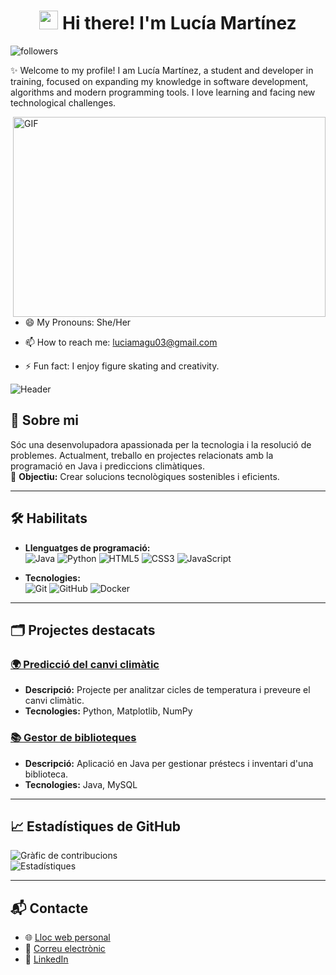<h1 align="center"><img src = "https://raw.githubusercontent.com/MartinHeinz/MartinHeinz/master/wave.gif" width = 30px> Hi there! I'm Lucía Martínez</h1>

<img alt="followers" title="Follow me on Github" src="https://img.shields.io/github/followers/lucia-m-g?color=236ad3&style=for-the-badge&logo=github&label=Follow"/>

✨ Welcome to my profile! I am Lucía Martínez, a student and developer in training, focused on expanding my knowledge in software development, algorithms and modern programming tools. I love learning and facing new technological challenges.

<img align="right" alt="GIF" src="./code.gif" width="500" height="320" />

- 😄 My Pronouns: She/Her   

- 📫 How to reach me: luciamagu03@gmail.com

- ⚡ Fun fact: I enjoy figure skating and creativity.

![Header](https://via.placeholder.com/800x200.png?text=Welcome+to+my+portfolio)

## 📄 **Sobre mi**
Sóc una desenvolupadora apassionada per la tecnologia i la resolució de problemes. Actualment, treballo en projectes relacionats amb la programació en Java i prediccions climàtiques.  
🎯 **Objectiu:** Crear solucions tecnològiques sostenibles i eficients.

---

## 🛠️ **Habilitats**
- **Llenguatges de programació:**  
  ![Java](https://img.shields.io/badge/Java-%23ED8B00.svg?style=for-the-badge&logo=java&logoColor=white)
  ![Python](https://img.shields.io/badge/Python-%233776AB.svg?style=for-the-badge&logo=python&logoColor=white)
  ![HTML5](https://img.shields.io/badge/HTML5-%23E34F26.svg?style=for-the-badge&logo=html5&logoColor=white)
  ![CSS3](https://img.shields.io/badge/CSS3-%231572B6.svg?style=for-the-badge&logo=css3&logoColor=white)
  ![JavaScript](https://img.shields.io/badge/JavaScript-%23F7DF1E.svg?style=for-the-badge&logo=javascript&logoColor=black)

- **Tecnologies:**  
  ![Git](https://img.shields.io/badge/Git-%23F05032.svg?style=for-the-badge&logo=git&logoColor=white)
  ![GitHub](https://img.shields.io/badge/GitHub-%23181717.svg?style=for-the-badge&logo=github&logoColor=white)
  ![Docker](https://img.shields.io/badge/Docker-%232496ED.svg?style=for-the-badge&logo=docker&logoColor=white)

---

## 🗂️ **Projectes destacats**
### [🌍 Predicció del canvi climàtic](https://github.com/luciaMartinez/climate-change-prediction)
- **Descripció:** Projecte per analitzar cicles de temperatura i preveure el canvi climàtic.
- **Tecnologies:** Python, Matplotlib, NumPy

### [📚 Gestor de biblioteques](https://github.com/luciaMartinez/library-manager)
- **Descripció:** Aplicació en Java per gestionar préstecs i inventari d'una biblioteca.
- **Tecnologies:** Java, MySQL

---

## 📈 **Estadístiques de GitHub**
![Gràfic de contribucions](https://ghchart.rshah.org/FF5733/luciaMartinez)  
![Estadístiques](https://github-readme-stats.vercel.app/api?username=luciaMartinez&show_icons=true&theme=radical)

---

## 📬 **Contacte**
- 🌐 [Lloc web personal](https://luciamartinez.dev)
- 📧 [Correu electrònic](mailto:lucia.martinez@example.com)
- 💼 [LinkedIn](https://linkedin.com/in/lucia-martinez)
